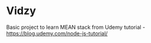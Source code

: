 # Vidzy
Basic project to learn MEAN stack from Udemy tutorial - https://blog.udemy.com/node-js-tutorial/

